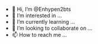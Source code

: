 - 👋 Hi, I’m @Enhypen2bts
- 👀 I’m interested in ...
- 🌱 I’m currently learning ...
- 💞️ I’m looking to collaborate on ...
- 📫 How to reach me ...

<!---
Enhypen2bts/Enhypen2bts is a ✨ special ✨ repository because its `README.md` (this file) appears on your GitHub profile.
You can click the Preview link to take a look at your changes.
--->
